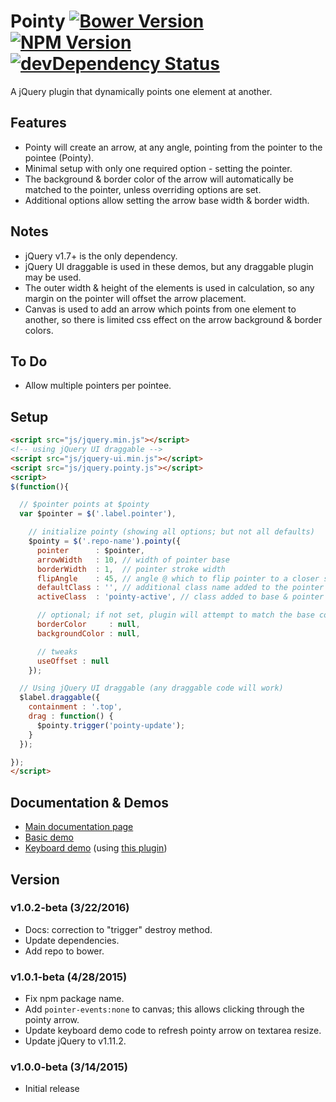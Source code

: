 # Pointy [![Bower Version][bower-image]][bower-url] [![NPM Version][npm-image]][npm-url] [![devDependency Status][david-dev-image]][david-dev-url]

A jQuery plugin that dynamically points one element at another.

[npm-url]: https://www.npmjs.com/package/jquery.pointy
[npm-image]: https://img.shields.io/npm/v/jquery.pointy.svg
[david-dev-url]: https://david-dm.org/Mottie/Pointy#info=devDependencies
[david-dev-image]: https://img.shields.io/david/dev/Mottie/Pointy.svg
[bower-url]: http://bower.io/search/?q=jquery.pointy
[bower-image]: https://img.shields.io/bower/v/jquery.pointy.svg

## Features

* Pointy will create an arrow, at any angle, pointing from the pointer to the pointee (Pointy).
* Minimal setup with only one required option - setting the pointer.
* The background & border color of the arrow will automatically be matched to the pointer, unless overriding options are set.
* Additional options allow setting the arrow base width & border width.

## Notes

* jQuery v1.7+ is the only dependency.
* jQuery UI draggable is used in these demos, but any draggable plugin may be used.
* The outer width &amp; height of the elements is used in calculation, so any margin on the pointer will offset the arrow placement.
* Canvas is used to add an arrow which points from one element to another, so there is limited css effect on the arrow background &amp; border colors.

## To Do

* Allow multiple pointers per pointee.

## Setup

```html
<script src="js/jquery.min.js"></script>
<!-- using jQuery UI draggable -->
<script src="js/jquery-ui.min.js"></script>
<script src="js/jquery.pointy.js"></script>
<script>
$(function(){

  // $pointer points at $pointy
  var $pointer = $('.label.pointer'),

    // initialize pointy (showing all options; but not all defaults)
    $pointy = $('.repo-name').pointy({
      pointer      : $pointer,
      arrowWidth   : 10, // width of pointer base
      borderWidth  : 1,  // pointer stroke width
      flipAngle    : 45, // angle @ which to flip pointer to a closer side
      defaultClass : '', // additional class name added to the pointer & the arrow (canvas)
      activeClass  : 'pointy-active', // class added to base & pointer on updating

      // optional; if not set, plugin will attempt to match the base color
      borderColor     : null,
      backgroundColor : null,

      // tweaks
      useOffset : null
    });

  // Using jQuery UI draggable (any draggable code will work)
  $label.draggable({
    containment : '.top',
    drag : function() {
      $pointy.trigger('pointy-update');
    }
  });

});
</script>
```

## Documentation & Demos

* [Main documentation page](http://mottie.github.io/Pointy/)
* [Basic demo](http://mottie.github.io/Pointy/docs/basic.html)
* [Keyboard demo](http://mottie.github.io/Pointy/docs/keyboard.html) (using [this plugin](https://github.com/Mottie/Keyboard))

## Version

### v1.0.2-beta (3/22/2016)

* Docs: correction to "trigger" destroy method.
* Update dependencies.
* Add repo to bower.

### v1.0.1-beta (4/28/2015)

* Fix npm package name.
* Add `pointer-events:none` to canvas; this allows clicking through the pointy arrow.
* Update keyboard demo code to refresh pointy arrow on textarea resize.
* Update jQuery to v1.11.2.

### v1.0.0-beta (3/14/2015)

* Initial release
